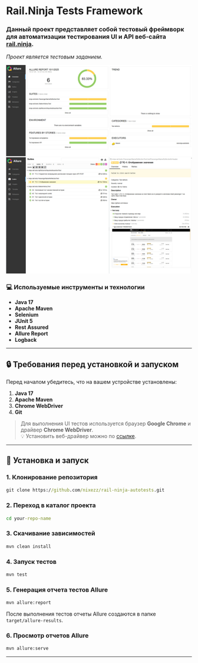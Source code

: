 # Rail.Ninja Tests Framework


### Данный проект представляет собой тестовый фреймворк для автоматизации тестирования **UI** и **API** веб-сайта [rail.ninja](https://rail.ninja).  
_Проект является тестовым заданием._


![Главный экран отчета тестов](assets/img/allure-report-demo.jpg)
![Подробности отчета](assets/img/allure-report-demo-2.jpg)


### 💻 Используемые инструменты и технологии
- **Java 17**
- **Apache Maven**
- **Selenium**
- **JUnit 5**
- **Rest Assured**
- **Allure Report**
- **Logback**

---

## 🔒 Требования перед установкой и запуском
Перед началом убедитесь, что на вашем устройстве установлены:
1. **Java 17**
2. **Apache Maven**
3. **Chrome WebDriver**
4. **Git**


> Для выполнения UI тестов используется браузер **Google Chrome** и драйвер **Chrome WebDriver**.  
💡 Установить веб-драйвер можно по [ссылке](https://chromedriver.storage.googleapis.com/index.html?path=114.0.5735.90/).


---

## 🔧 Установка и запуск

### 1. Клонирование репозитория
```cmd
git clone https://github.com/nixezz/rail-ninja-autotests.git 
```
### 2. Переход в каталог проекта
```cmd
cd your-repo-name
```
### 3. Скачивание зависимостей
```cmd
mvn clean install
```
### 4. Запуск тестов
```cmd
mvn test
```
### 5. Генерация отчета тестов Allure
```cmd
mvn allure:report
```
После выполнения тестов отчеты Allure создаются в папке `target/allure-results`.


### 6. Просмотр отчетов Allure
```cmd
mvn allure:serve
```
---

